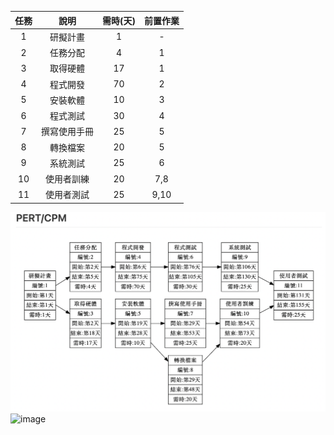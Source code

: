 
| **任務** | **說明** | **需時(天)**| **前置作業** |
|:--:|:----:|:---:|:---:|
| 1 | 研擬計畫 | 1 | - |
| 2 | 任務分配 | 4 | 1 |
| 3 | 取得硬體 | 17 | 1 |
| 4 | 程式開發 | 70 | 2 |
| 5 | 安裝軟體 | 10 | 3 |
| 6 | 程式測試 | 30 | 4 |
| 7 | 撰寫使用手冊 | 25 | 5 |
| 8 | 轉換檔案 | 20 | 5 |
| 9 | 系統測試 | 25 | 6 |
| 10 | 使用者訓練 | 20 | 7,8 |
| 11 | 使用者測試 | 25 | 9,10 |

![image](PERT.png)
![image](https://mermaid.ink/img/pako:eNqdV1tv40QY_SuRVysVyY1mfHcfe3uq4KEVT3mZ2OPEimMXZ7LbUFXiZVctFarEhsIKEKxAqEsrLgIEqLvwZzaX_gvGsV3P-JawEymp_Z1zvstcvumxYAU2FjaEDvIJadDR8qNv4hIPN2bjL2Znf0--uoxfxt8DbBE38Buzb8fTZzfzq9PZZ9exBU6-fxn9NjYQFCUgSesQrANZhHYZ_83t7eT8-eT06d2TT2KLkvElETkEhw0qpJSyJxeXk38-n724ubseJ971jC5ndKiX8mdX55NXF3eX57Pnr2KLDjK-kvIlUQfl_n86m3_39fz2m8w_w1dTvizS9zUBTP-6mb_8IbbIjICWCigifV8qMP30l8nP129e_zsbX03PzidPP47tkprJ6KmMKtL3pTLz12fTiy-nP46nL04TASYOgxWoSOS329kfv7KJsBGYqYBWGUGcwvyjJ_OrZ7M_fy8GAUEqoldGcS9SFQiEqYjJRRL_pkMQhT4O-8i16Z44jmwtgXRxH7eEDfqnjR009EhLEBnT-yh0UdvDgwhznOgKbWT1OmEw9O2Y-rjrEpwQI_th6PZRONoKvCCMEQ92tna2dncZDE0u8O0cyqHDZpVoUsTlQd2Bt2aAaO2Bh2LD1JqSrqjANIBsPnynGMRmENo4zPElhQpoEd-o5N8HWKqg3QvITVUyFQh1TdE5gTT2Ur6xPIAkgQN8RNgaQRnKAJQFmkcCOiRYElEOGHbaa2ZTBcmAtKqVT2yAnutj1p-8GJw_PiDeSleiv9nr1C-QDFBYG-1FXWFiNmUdbG8WzFJiRnRw3lEYBo-7GNm1GTiBT3ZR3_VGMaLVolmFuD20upg0-oPoWWw8wqGNfCQ2ot3i5ej77ofJDoPa4RFbPtTG3mZuKz3ARvRhYD5tYjVlWpgXqVYVwvKGAzrzNZVMEaxMoWDJ-bDn-r36SY_aa_WsY7uD91bLHFkk4IJabF3VbGqSBjVDkhTaguijrmuqrMlQMqL9pDdNAE0N6IYic_splquu5MKe2xptj0aZx-zx674T4hG7bt2Oj7zqAsT2g9qtES-N4IhGW3uI3uNKD7m3rtRCdkklvCA4XALxA4ILkRUX1gLGJ0oXqIrsHGb51LiPUNQwiz41TStH5twq0Yc7gz4YYt_C7w77bU4x3_GSVs3r0XMVrUEgRb1KihozvWiApmJyi9Ij-2XcJQ6krFAK1wwIGvSK-auy4rStPIxP3kAmsO0cJqr5ntvpkprQUtwKkG0U9mqmMIW9NyQD18YrILc81-pFFxS-78lQk_MTjg9WKw0D5gvUdizdcRhkJ3TZ7uFFdcodBnbgl0jVIvMR5nBW6JJiFo5j0JGH8asRc5Mb2GiUO8h4xOIQqJkCTBtomCuRqkp05EH5s66Asjw0GESoqiuO43rewegQg6qDMAXAqhaXAqTsfJSBsvwWmfLkjAeljFd5-Ut5CsPTtdX9qRlv_X-405gb5urOdCZIw6j0FtFOWv4J_UcCDUmwP_ItYYOEQywKw0MbEbztok6I-sKGg7zB_dsd26VNM0ae_Af2ocFN)
